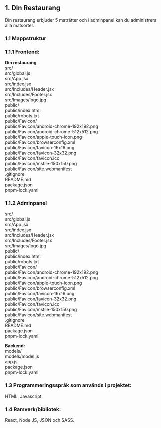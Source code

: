 ## 1. Din Restaurang

Din restaurang erbjuder 5 maträtter och i adminpanel kan du administrera alla matsorter. <br />

### 1.1 Mappstruktur

### 1.1.1 Frontend:

**Din restaurang** <br />
src/ <br />
src/global.js <br />
src/App.jsx <br />
src/index.jsx <br />
src/Includes/Header.jsx <br />
src/Includes/Footer.jsx <br />
src/Images/logo.jpg <br />
public/ <br />
public/index.html <br />
public/robots.txt <br />
public/Favicon/ <br />
public/Favicon/android-chrome-192x192.png <br />
public/Favicon/android-chrome-512x512.png <br />
public/Favicon/apple-touch-icon.png <br />
public/Favicon/browserconfig.xml <br />
public/Favicon/favicon-16x16.png <br />
public/Favicon/favicon-32x32.png <br />
public/Favicon/favicon.ico <br />
public/Favicon/mstile-150x150.png <br />
public/Favicon/site.webmanifest <br />
.gitignore <br />
README.md <br />
package.json <br />
pnpm-lock.yaml <br />

### 1.1.2 Adminpanel

src/ <br />
src/global.js <br />
src/App.jsx <br />
src/index.jsx <br />
src/Includes/Header.jsx <br />
src/Includes/Footer.jsx <br />
src/Images/logo.jpg <br />
public/ <br />
public/index.html <br />
public/robots.txt <br />
public/Favicon/ <br />
public/Favicon/android-chrome-192x192.png <br />
public/Favicon/android-chrome-512x512.png <br />
public/Favicon/apple-touch-icon.png <br />
public/Favicon/browserconfig.xml <br />
public/Favicon/favicon-16x16.png <br />
public/Favicon/favicon-32x32.png <br />
public/Favicon/favicon.ico <br />
public/Favicon/mstile-150x150.png <br />
public/Favicon/site.webmanifest <br />
.gitignore <br />
README.md <br />
package.json <br />
pnpm-lock.yaml <br />

**Backend:** <br />
models/ <br />
models/model.js <br />
app.js <br />
package.json <br />
pnpm-lock.yaml <br />

### 1.3 Programmeringsspråk som används i projektet:

HTML, Javascript. <br />

### 1.4 Ramverk/bibliotek:

React, Node JS, JSON och SASS. <br />
